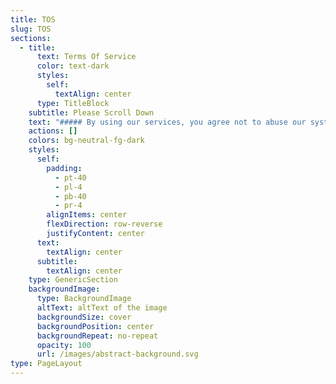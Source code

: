 ```yaml
---
title: TOS
slug: TOS
sections:
  - title:
      text: Terms Of Service
      color: text-dark
      styles:
        self:
          textAlign: center
      type: TitleBlock
    subtitle: Please Scroll Down
    text: "##### By using our services, you agree not to abuse our systems or network in ways that might harm the usability of other clients' services...\n\n##### Service Abuse & Acceptable Use\n\n##### Examples of unacceptable behavior include but are not limited to:\n\n##### Harming other networks through outgoing DoS attacks\n\n##### Hosting or distributing malicious content targeting individuals\n\n##### Abnormally high network usage (over 200 Mbit/s or high packets per second (PPS))...\n\n##### Unmetered Storage & CPU Usage\n\n##### If your server includes these features, you may request additional resources with valid justification...\n\n##### Unmetered Storage\n\n##### **Fair Use Example:**\_Storing essential data for active players and game server files necessary for gameplay.\n\n##### Unmetered CPU Usage\n\n##### **Fair Use Example:**\_Loading player chunks within reasonable limits, executing necessary game processes...\n\n##### Unmetered Bandwidth\n\n##### **Fair Use Example:**\_Transferring data needed for active gameplay...\n\n##### Data Responsibility\n\n##### We do not assume responsibility for the data stored on your service...\n\n##### Refund Policy\n\n##### At mcez.com, we are confident in the quality of our services. As such, we have a strict no-refun\n\n"
    actions: []
    colors: bg-neutral-fg-dark
    styles:
      self:
        padding:
          - pt-40
          - pl-4
          - pb-40
          - pr-4
        alignItems: center
        flexDirection: row-reverse
        justifyContent: center
      text:
        textAlign: center
      subtitle:
        textAlign: center
    type: GenericSection
    backgroundImage:
      type: BackgroundImage
      altText: altText of the image
      backgroundSize: cover
      backgroundPosition: center
      backgroundRepeat: no-repeat
      opacity: 100
      url: /images/abstract-background.svg
type: PageLayout
---
```

